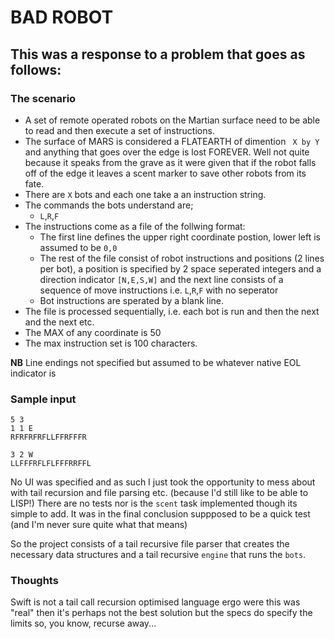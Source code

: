 # BAD ROBOT

## This was a response to a problem that goes as follows:

### The scenario 

* A set of remote operated robots on the Martian surface need to be able to read and then execute a set of instructions.
* The surface of MARS is considered a FLATEARTH of dimention ` X by Y` and anything that goes over the edge is lost FOREVER. 
Well not quite because it speaks from the grave as it were given that if the robot falls off of the edge it leaves a scent marker to save other robots from its fate.
* There are `X` bots and each one take a an instruction string.
* The commands the bots understand are;
  * `L`,`R`,`F`
* The instructions come as a file of the follwing format:
  * The first line defines the upper right coordinate postion, lower left is assumed to be `0,0`
  * The rest of the file consist of robot instructions and positions (2 lines per bot), a position is specified by 2 space seperated integers and a direction indicator `[N,E,S,W]`
  and the next line consists of a sequence of move instructions i.e. `L`,`R`,`F` with no seperator
  * Bot instructions are sperated by a blank line.
* The file is processed sequentially, i.e. each bot is run and then the next and the next etc.
* The MAX of any coordinate is 50
* The max instruction set is 100 characters.

__NB__ Line endings not specified but assumed to be whatever native EOL indicator is

### Sample input

```
5 3
1 1 E
RFRFRFRFLLFFRFFFR

3 2 W
LLFFFRFLFLFFFRRFFL
```

No UI was specified and as such I just took the opportunity to mess about with tail recursion and file parsing etc. (because I'd still like to be able to LISP!) There are no tests nor is the `scent` task implemented though its simple to add.
It was in the final conclusion suppposed to be a quick test (and I'm never sure quite what that means)

So the project consists of a tail recursive file parser that creates the necessary data structures and a tail recursive `engine` that runs the `bots`.

### Thoughts

Swift is not a tail call recursion optimised language ergo were this was "real" then it's perhaps not the best solution but the specs do specify the limits so, you know, recurse away...
